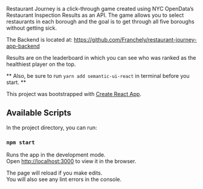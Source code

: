 Restaurant Journey is a click-through game created using NYC OpenData’s Restaurant Inspection Results as an API. The game allows you to select restaurants in each borough and the goal is to get through all five boroughs without getting sick.

The Backend is located at: https://github.com/Franchely/restaurant-journey-app-backend

Results are on the leaderboard in which you can see who was ranked as the healthiest player on the top.

** Also, be sure to run `yarn add semantic-ui-react` in terminal before you start. **


This project was bootstrapped with [Create React App](https://github.com/facebook/create-react-app).


## Available Scripts

In the project directory, you can run:

### `npm start`

Runs the app in the development mode.<br>
Open [http://localhost:3000](http://localhost:3000) to view it in the browser.

The page will reload if you make edits.<br>
You will also see any lint errors in the console.


